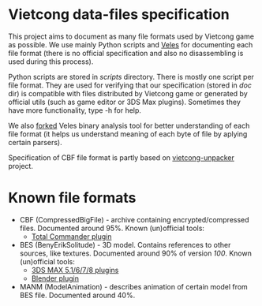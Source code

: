 # Vietcong data-files specification

This project aims to document as many file formats used by Vietcong game as possible.
We use mainly Python scripts and
[Veles](https://github.com/codilime/veles)
for documenting each file format (there is no official specification and also no disassembling is used during this process).

Python scripts are stored in *scripts* directory.
There is mostly one script per file format.
They are used for verifying that our specification (stored in *doc* dir) is compatible with files distributed by Vietcong game or generated by official utils (such as game editor or 3DS Max plugins).
Sometimes they have more functionality, type -h for help.

We also
[forked](https://github.com/OpenVietcong/veles)
Veles binary analysis tool for better understanding of each file format (it helps us understand meaning of each byte of file by aplying certain parsers).

Specification of CBF file format is partly based on
[vietcong-unpacker](https://github.com/Romop5/vietcong-unpacker)
project.

# Known file formats

* CBF (CompressedBigFile) - archive containing encrypted/compressed files.
Documented around 95%.
Known (un)official tools:
  * [Total Commander plugin](http://www.vietcong-coop.net/site?node_id=6&action=show_data&p_id=510&ordercol=fileclass&ordertype=ASC&row=41)
* BES (BenyErikSolitude) - 3D model.
Contains references to other sources, like textures.
Documented around 90% of version *100*.
Known (un)official tools:
  * [3DS MAX 5.1/6/7/8 plugins](http://www.vietcong.info/portal/downloads.php?cat\_id=2)
  * [Blender plugin](https://github.com/sonicpp/vietcong-blender-plugins)
* MANM (ModelAnimation) - describes animation of certain model from BES file.
Documented around 40%.

